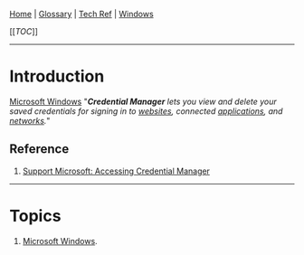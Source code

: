 [Home](/Slalom-LLC/Slalom-Consulting) | [Glossary](/Glossary) | [Tech Ref](/Tech-Ref) | [Windows](/Tech-Ref/Microsoft/Microsoft-Windows)

[[_TOC_]]

---
# Introduction
[Microsoft Windows](/Tech-Ref/Microsoft/Microsoft-Windows) "_***Credential Manager*** lets you view and delete your saved credentials for signing in to [websites](/Tech-Ref/WWW-\(World-Wide-Web\)/Web-Site), connected [applications](/Tech-Ref/Software-Development/UX-\(User-Experience\)/Desktop-Applicataion), and [networks](/Tech-Ref/Networking)._" 

## Reference
1. [Support Microsoft: Accessing Credential Manager](https://support.microsoft.com/en-us/windows/accessing-credential-manager-1b5c916a-6a16-889f-8581-fc16e8165ac0)

---
# Topics
1. [Microsoft Windows](/Tech-Ref/Microsoft/Microsoft-Windows).
